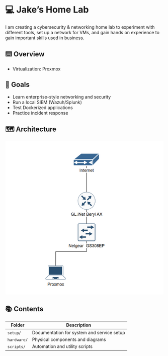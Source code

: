 # 💻 Jake’s Home Lab
I am creating a cybersecurity &amp; networking home lab to experiment with different tools, set up a network for VMs, and gain hands on experience to gain important skills used in business.

## ⌨️ Overview
- Virtualization: Proxmox

## 🧭 Goals
- Learn enterprise-style networking and security
- Run a local SIEM (Wazuh/Splunk)
- Test Dockerized applications
- Practice incident response

## 🗺️ Architecture
![Lab Diagram](hardware/topology-diagram.png)

## 📚 Contents
| Folder | Description |
|--------|--------------|
| `setup/` | Documentation for system and service setup |
| `hardware/` | Physical components and diagrams |
| `scripts/` | Automation and utility scripts |
